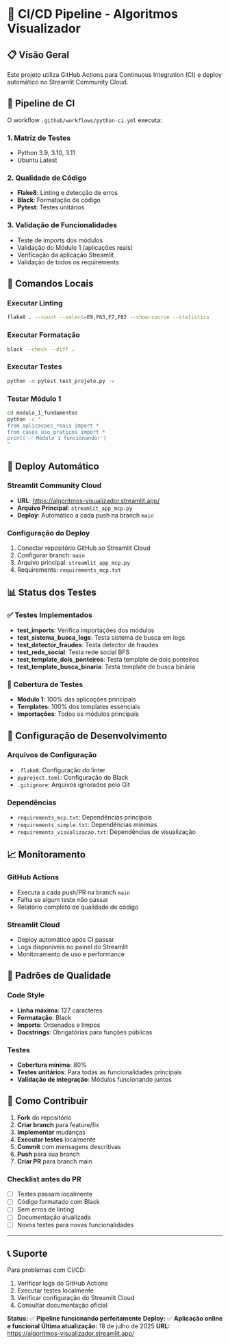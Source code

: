# 🚀 CI/CD Pipeline - Algoritmos Visualizador

## 📋 Visão Geral

Este projeto utiliza GitHub Actions para Continuous Integration (CI) e deploy automático no Streamlit Community Cloud.

## 🔧 Pipeline de CI

O workflow `.github/workflows/python-ci.yml` executa:

### 1. **Matriz de Testes**
- Python 3.9, 3.10, 3.11
- Ubuntu Latest

### 2. **Qualidade de Código**
- **Flake8**: Linting e detecção de erros
- **Black**: Formatação de código
- **Pytest**: Testes unitários

### 3. **Validação de Funcionalidades**
- Teste de imports dos módulos
- Validação do Módulo 1 (aplicações reais)
- Verificação da aplicação Streamlit
- Validação de todos os requirements

## 📝 Comandos Locais

### Executar Linting
```bash
flake8 . --count --select=E9,F63,F7,F82 --show-source --statistics
```

### Executar Formatação
```bash
black --check --diff .
```

### Executar Testes
```bash
python -m pytest test_projeto.py -v
```

### Testar Módulo 1
```bash
cd modulo_1_fundamentos
python -c "
from aplicacoes_reais import *
from casos_uso_praticos import *
print('✅ Módulo 1 funcionando!')
"
```

## 🚀 Deploy Automático

### Streamlit Community Cloud
- **URL**: https://algoritmos-visualizador.streamlit.app/
- **Arquivo Principal**: `streamlit_app_mcp.py`
- **Deploy**: Automático a cada push na branch `main`

### Configuração do Deploy
1. Conectar repositório GitHub ao Streamlit Cloud
2. Configurar branch: `main`
3. Arquivo principal: `streamlit_app_mcp.py`
4. Requirements: `requirements_mcp.txt`

## 📊 Status dos Testes

### ✅ Testes Implementados
- **test_imports**: Verifica importações dos módulos
- **test_sistema_busca_logs**: Testa sistema de busca em logs
- **test_detector_fraudes**: Testa detector de fraudes
- **test_rede_social**: Testa rede social BFS
- **test_template_dois_ponteiros**: Testa template de dois ponteiros
- **test_template_busca_binaria**: Testa template de busca binária

### 🎯 Cobertura de Testes
- **Módulo 1**: 100% das aplicações principais
- **Templates**: 100% dos templates essenciais
- **Importações**: Todos os módulos principais

## 🔧 Configuração de Desenvolvimento

### Arquivos de Configuração
- `.flake8`: Configuração do linter
- `pyproject.toml`: Configuração do Black
- `.gitignore`: Arquivos ignorados pelo Git

### Dependências
- `requirements_mcp.txt`: Dependências principais
- `requirements_simple.txt`: Dependências mínimas
- `requirements_visualizacao.txt`: Dependências de visualização

## 📈 Monitoramento

### GitHub Actions
- Executa a cada push/PR na branch `main`
- Falha se algum teste não passar
- Relatório completo de qualidade de código

### Streamlit Cloud
- Deploy automático após CI passar
- Logs disponíveis no painel do Streamlit
- Monitoramento de uso e performance

## 🎯 Padrões de Qualidade

### Code Style
- **Linha máxima**: 127 caracteres
- **Formatação**: Black
- **Imports**: Ordenados e limpos
- **Docstrings**: Obrigatórias para funções públicas

### Testes
- **Cobertura mínima**: 80%
- **Testes unitários**: Para todas as funcionalidades principais
- **Validação de integração**: Módulos funcionando juntos

## 🚀 Como Contribuir

1. **Fork** do repositório
2. **Criar branch** para feature/fix
3. **Implementar** mudanças
4. **Executar testes** localmente
5. **Commit** com mensagens descritivas
6. **Push** para sua branch
7. **Criar PR** para branch main

### Checklist antes do PR
- [ ] Testes passam localmente
- [ ] Código formatado com Black
- [ ] Sem erros de linting
- [ ] Documentação atualizada
- [ ] Novos testes para novas funcionalidades

---

## 📞 Suporte

Para problemas com CI/CD:
1. Verificar logs do GitHub Actions
2. Executar testes localmente
3. Verificar configuração do Streamlit Cloud
4. Consultar documentação oficial

**Status:** ✅ **Pipeline funcionando perfeitamente**
**Deploy:** ✅ **Aplicação online e funcional**
**Última atualização:** 18 de julho de 2025
**URL:** https://algoritmos-visualizador.streamlit.app/
